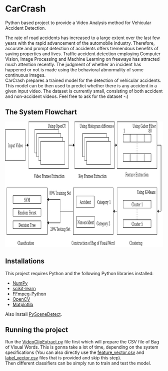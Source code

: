 # CarCrash

Python based project to provide a Video Analysis method for Vehicular Accident Detection.

The rate of road accidents has increased to a large extent over the last few years with the rapid advancement of the automobile industry. Therefore, accurate and prompt detection of accidents offers tremendous benefits of saving properties and lives. Traffic accident detection employing Computer Vision, Image Processing and Machine Learning on freeways has attracted much attention recently. The judgment of whether an incident has happened or not is made using the behavioral abnormality of some continuous images.<br/>
CarCrash prepares a trained model for the detection of vehicular accidents. This model can be then used to predict whether there is any accident in a given input video. The dataset is currently small, consisting of both accident and non-accident videos. Feel free to ask for the dataset -:)

## The System Flowchart

<p align="center">
  <img height="400" src="SystemFlowchart.png">
</p>


## Installations

This project requires Python and the following Python libraries installed:
* [NumPy](https://numpy.org/)
* [scikit-learn](https://scikit-learn.org/stable/)
* [FFmpeg-Python](https://pypi.org/project/ffmpeg-python/)
* [OpenCV](https://opencv.org/)
* [Matplotlib](https://matplotlib.org/)
 
Also Install [PySceneDetect](https://pyscenedetect.readthedocs.io/en/latest/download/).

## Running the project

Run the [VideoClipExtract.py](https://github.com/I-am-aman/CarCrash/blob/master/VideoClipExtract.py) file first which will prepare the CSV file of Bag of Visual Words. This is gonna take a lot of time, depending on the system specifications (You can also directly use the [feature_vector.csv](https://github.com/I-am-aman/CarCrash/blob/master/feature_vector.csv) and [label_vector.csv](https://github.com/I-am-aman/CarCrash/blob/master/label_vector.csv) files that is provided and skip this step).<br/>
Then different classifiers can be simply run to train and test the model.
